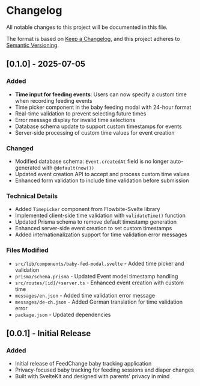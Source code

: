 # Changelog

All notable changes to this project will be documented in this file.

The format is based on [Keep a Changelog](https://keepachangelog.com/en/1.0.0/),
and this project adheres to [Semantic Versioning](https://semver.org/spec/v2.0.0.html).

## [0.1.0] - 2025-07-05

### Added

- **Time input for feeding events**: Users can now specify a custom time when recording feeding events
- Time picker component in the baby feeding modal with 24-hour format
- Real-time validation to prevent selecting future times
- Error message display for invalid time selections
- Database schema update to support custom timestamps for events
- Server-side processing of custom time values for event creation

### Changed

- Modified database schema: `Event.createdAt` field is no longer auto-generated with `@default(now())`
- Updated event creation API to accept and process custom time values
- Enhanced form validation to include time validation before submission

### Technical Details

- Added `Timepicker` component from Flowbite-Svelte library
- Implemented client-side time validation with `validateTime()` function
- Updated Prisma schema to remove default timestamp generation
- Enhanced server-side event creation to set custom timestamps
- Added internationalization support for time validation error messages

### Files Modified

- `src/lib/components/baby-fed-modal.svelte` - Added time picker and validation
- `prisma/schema.prisma` - Updated Event model timestamp handling
- `src/routes/[id]/+server.ts` - Enhanced event creation with custom time
- `messages/en.json` - Added time validation error message
- `messages/de-ch.json` - Added German translation for time validation error
- `package.json` - Updated dependencies

## [0.0.1] - Initial Release

### Added

- Initial release of FeedChange baby tracking application
- Privacy-focused baby tracking for feeding sessions and diaper changes
- Built with SvelteKit and designed with parents' privacy in mind
